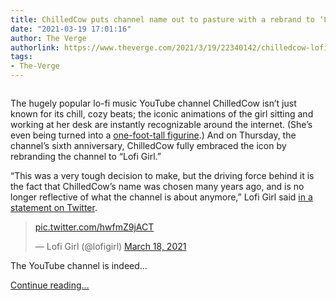 ```yaml
---
title: ChilledCow puts channel name out to pasture with a rebrand to ‘Lofi Girl’
date: "2021-03-19 17:01:16"
author: The Verge
authorlink: https://www.theverge.com/2021/3/19/22340142/chilledcow-lofi-girl-rebrand-lo-fi-beats-youtube
tags:
- The-Verge
---
```

<figure>
      <img alt="" src="https://cdn.vox-cdn.com/thumbor/M-MnZYJEXEbJLeF0IHbtTTpzti4=/150x0:1770x1080/1310x873/cdn.vox-cdn.com/uploads/chorus_image/image/68994340/40c40c35_3727_4939_b82b_2f1061b12197.0.png" />
    </figure>

  <p id="sTl5Zv">The hugely popular lo-fi music YouTube channel ChilledCow isn’t just known for its chill, cozy beats; the iconic animations of the girl sitting and working at her desk are instantly recognizable around the internet. (She’s even being turned into a <a href="https://www.theverge.com/tldr/2021/3/11/22325348/youtooz-lofi-chill-anime-beats-chilled-cow-figurine">one-foot-tall figurine</a>.) And on Thursday, the channel’s sixth anniversary, ChilledCow fully embraced the icon by rebranding the channel to “Lofi Girl.”</p>
<p id="RE44WU">“This was a very tough decision to make, but the driving force behind it is the fact that ChilledCow’s name was chosen many years ago, and is no longer reflective of what the channel is about anymore,” Lofi Girl said <a href="https://twitter.com/lofigirl/status/1372643625167958023/photo/1">in a statement on Twitter</a>.</p>
<div id="EfKgsW">
<blockquote class="twitter-tweet">
<p lang="und" dir="ltr"><a href="https://t.co/hwfmZ9jACT">pic.twitter.com/hwfmZ9jACT</a></p>— Lofi Girl (@lofigirl) <a href="https://twitter.com/lofigirl/status/1372643625167958023?ref_src=twsrc%5Etfw">March 18, 2021</a>
</blockquote>

</div>
<p id="ipX5pJ">The YouTube channel is indeed...</p>
  <p>
    <a href="https://www.theverge.com/2021/3/19/22340142/chilledcow-lofi-girl-rebrand-lo-fi-beats-youtube">Continue reading&hellip;</a>
  </p>